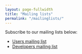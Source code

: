 ```yaml
---
layout: page-fullwidth
title: "Mailing lists"
permalink: "/mailinglists/"
---
```


Subscribe to our mailing lists below:

* [Users mailing list](https://groups.google.com/forum/#!forum/dkpro-lab-user)
* [Developers mailing list](https://groups.google.com/forum/#!forum/dkpro-lab-developers)

